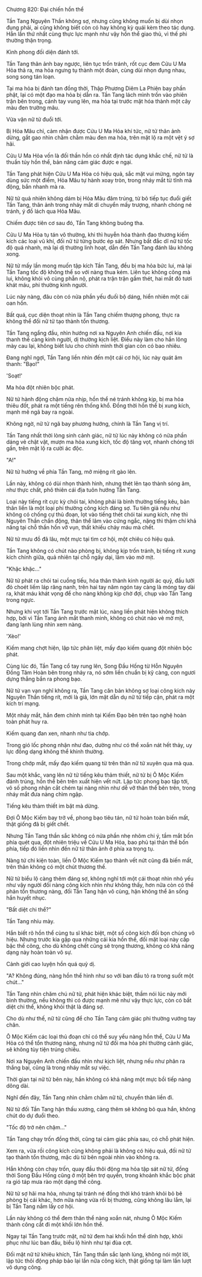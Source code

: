 




Chương 820: Đại chiến hồn thể


Tần Tang Nguyên Thần không sợ, nhưng cũng không muốn bị dùi nhọn đụng phải, ai cũng không biết còn có hay không kỳ quái kèm theo tác dụng. Hắn lần thứ nhất cùng thực lực mạnh như vậy hồn thể giao thủ, vì thế phi thường thận trọng.

Kình phong đối diện đánh tới.

Tần Tang thân ảnh bay ngược, liên tục trốn tránh, rốt cục đem Cửu U Ma Hỏa thả ra, ma hỏa ngưng tụ thành một đoàn, cùng dùi nhọn đụng nhau, song song tán loạn.

Tại ma hỏa bị đánh tan đồng thời, Thập Phương Diêm La Phiên bay phần phật, lại có một đạo ma hỏa bị dẫn ra. Tần Tang lách mình trốn vào phiên trận bên trong, cánh tay vung lên, ma hỏa tại trước mặt hóa thành một cây màu đen trường mâu.

Vừa vặn nữ tử đuổi tới.

Bị Hỏa Mâu chỉ, cảm nhận được Cửu U Ma Hỏa khí tức, nữ tử thân ảnh dừng, gắt gao nhìn chằm chằm màu đen ma hỏa, trên mặt lộ ra một vệt ý sợ hãi.

Cửu U Ma Hỏa vốn là đối thần hồn có nhất định tác dụng khắc chế, nữ tử là thuần túy hồn thể, bản năng cảm giác được e ngại.

Tần Tang phát hiện Cửu U Ma Hỏa có hiệu quả, sắc mặt vui mừng, ngón tay dùng sức một điểm, Hỏa Mâu tự hành xoay tròn, trong nháy mắt từ tĩnh mà động, bắn nhanh mà ra.

Nữ tử quả nhiên không dám bị Hỏa Mâu đâm trúng, từ bỏ tiếp tục đuổi giết Tần Tang, thân ảnh trong nháy mắt di chuyển mấy trượng, nhanh chóng né tránh, ý đồ lách qua Hỏa Mâu.

Chiếm được tiên cơ sau đó, Tần Tang không buông tha.

Cửu U Ma Hỏa tụ tán vô thường, khi thì huyễn hóa thành đao thương kiếm kích các loại vũ khí, đối nữ tử từng bước ép sát. Nhưng bất đắc dĩ nữ tử tốc độ quá nhanh, mà lại dị thường linh hoạt, dẫn đến Tần Tang đánh lâu không xong.

Nữ tử mấy lần mong muốn tập kích Tần Tang, đều bị ma hỏa bức lui, mà lại Tần Tang tốc độ không thể so với nàng thua kém. Liên tục không công mà lui, không khỏi vô cùng phẫn nộ, phát ra trận trận gầm thét, hai mắt đỏ tươi khát máu, phi thường kinh người.

Lúc này nàng, đâu còn có nửa phần yếu đuối bộ dáng, hiển nhiên một cái oan hồn.

Bất quá, cục diện thoạt nhìn là Tần Tang chiếm thượng phong, thực ra không thể đối nữ tử tạo thành tổn thương.

Tần Tang ngẩng đầu, nhìn hướng nơi xa Nguyên Anh chiến đấu, nơi kia thanh thế càng kinh người, dị thường kịch liệt. Điều này làm cho hắn lông mày cau lại, không biết lưu cho chính mình thời gian còn có bao nhiêu.

Đang nghĩ ngợi, Tần Tang liền nhìn đến một cái cơ hội, lúc này quát âm thanh: "Bạo!"

'Soạt!'

Ma hỏa đột nhiên bộc phát.

Nữ tử hành động chậm nửa nhịp, hồn thể né tránh không kịp, bị ma hỏa thiêu đốt, phát ra một tiếng rên thống khổ. Đồng thời hồn thể bị xung kích, mạnh mẽ ngã bay ra ngoài.

Không ngờ, nữ tử ngã bay phương hướng, chính là Tần Tang vị trí.

Tần Tang nhất thời lòng sinh cảnh giác, nữ tử lúc này không có nửa phần dáng vẻ chật vật, mượn ma hỏa xung kích, tốc độ tăng vọt, nhanh chóng tới gần, trên mặt lộ ra cười ác độc.

"A!"

Nữ tử hướng về phía Tần Tang, mở miệng rít gào lên.

Lần này, không có dùi nhọn thành hình, nhưng thét lên tạo thành sóng âm, như thực chất, phô thiên cái địa tuôn hướng Tần Tang.

Loại này tiếng rít cực kỳ chói tai, không phải là bình thường tiếng kêu, bản thân liền là một loại phi thường công kích đáng sợ. Tu tiên giả nếu như không có chống cự thủ đoạn, lọt vào tiếng thét chói tai xung kích, nhẹ thì Nguyên Thần chấn động, thân thể lâm vào cứng ngắc, nặng thì thậm chí khả năng tại chỗ thần hồn vỡ vụn, thất khiếu chảy máu mà chết.

Nữ tử mưu đồ đã lâu, một mực tại tìm cơ hội, một chiêu có hiệu quả.

Tần Tang không có chút nào phòng bị, không kịp trốn tránh, bị tiếng rít xung kích chính giữa, quả nhiên tại chỗ ngây dại, lâm vào mờ mịt.

"Khặc khặc..."

Nữ tử phát ra chói tai cuồng tiếu, hóa thân thành kinh người ác quỷ, đầu lưỡi đỏ choét liếm láp răng nanh, trên hai tay năm ngón tay càng là móng tay dài ra, khát máu khát vọng để cho nàng không kịp chờ đợi, chụp vào Tần Tang trong ngực.

Nhưng khi vọt tới Tần Tang trước mặt lúc, nàng liền phát hiện không thích hợp, bởi vì Tần Tang ánh mắt thanh minh, không có chút nào vẻ mờ mịt, đang lạnh lùng nhìn xem nàng.

'Xèo!'

Kiếm mang chợt hiện, lập tức phân liệt, mấy đạo kiếm quang đột nhiên bộc phát.

Cùng lúc đó, Tần Tang cổ tay rung lên, Song Đầu Hống từ Hỗn Nguyên Đồng Tâm Hoàn bên trong nhảy ra, nó sớm liền chuẩn bị kỹ càng, con ngươi dựng thẳng bắn ra phong bạo.

Nữ tử vạn vạn nghĩ không ra, Tần Tang căn bản không sợ loại công kích này Nguyên Thần tiếng rít, mới là giả, lớn mật dẫn dụ nữ tử tiếp cận, phát ra một kích trí mạng.

Một nháy mắt, hắn đem chính mình tại Kiếm Đạo bên trên tạo nghệ hoàn toàn phát huy ra.

Kiếm quang đan xen, nhanh như tia chớp.

Trong gió lốc phong nhận như đao, dường như có thể xoắn nát hết thảy, uy lực đồng dạng không thể khinh thường.

Trong chớp mắt, mấy đạo kiếm quang từ trên thân nữ tử xuyên qua mà qua.

Sau một khắc, vang lên nữ tử tiếng kêu thảm thiết, nữ tử bị Ô Mộc Kiếm đánh trúng, hồn thể bên trên xuất hiện vết nứt. Lập tức phong bạo tập tới, vô số phong nhận cắt chém tại nàng nhìn như dễ vỡ thân thể bên trên, trong nháy mắt đưa nàng chìm ngập.

Tiếng kêu thảm thiết im bặt mà dừng.

Đợi Ô Mộc Kiếm bay trở về, phong bạo tiêu tán, nữ tử hoàn toàn biến mất, thật giống đã bị giết chết.

Nhưng Tần Tang thần sắc không có nửa phần nhẹ nhõm chi ý, tầm mắt bốn phía quét qua, đột nhiên triệu về Cửu U Ma Hỏa, bao phủ tại thân thể bốn phía, tiếp đó liền nhìn đến nữ tử thân ảnh ở phía xa trọng tụ.

Nàng tứ chi kiện toàn, liền Ô Mộc Kiếm tạo thành vết nứt cũng đã biến mất, trên thân không có một chút thương thế.

Nữ tử biểu lộ càng thêm đáng sợ, không nghĩ tới một cái thoạt nhìn nhỏ yếu như vậy người đối nàng công kích nhìn như không thấy, hơn nữa còn có thể phản tổn thương nàng, đối Tần Tang hận vô cùng, hận không thể ăn sống hắn huyết nhục.

"Bất diệt chi thể?"

Tần Tang nhíu mày.

Hắn biết rõ hồn thể cùng tu sĩ khác biệt, một số công kích đối bọn chúng vô hiệu. Nhưng trước kia gặp qua những cái kia hồn thể, đối mặt loại này cấp bậc thế công, cho dù không chết cũng sẽ trọng thương, không có khả năng dạng này hoàn toàn vô sự.

Cảnh giới cao luyện hồn quá quỷ dị.

"A? Không đúng, nàng hồn thể hình như so với ban đầu tỏ ra trong suốt một chút..."

Tần Tang nhìn chăm chú nữ tử, phát hiện khác biệt, thầm nói lúc này mới bình thường, nếu không thì có được mạnh mẽ như vậy thực lực, còn có bất diệt chi thể, không khỏi thật là đáng sợ.

Cho dù như thế, nữ tử cũng để cho Tần Tang cảm giác phi thường vướng tay chân.

Ô Mộc Kiếm các loại thủ đoạn chỉ có thể suy yếu nàng hồn thể, Cửu U Ma Hỏa có thể tổn thương nàng, nhưng nữ tử đối ma hỏa phi thường cảnh giác, sẽ không tùy tiện trúng chiêu.

Nơi xa Nguyên Anh chiến đấu nhìn như kịch liệt, nhưng nếu như phân ra thắng bại, cũng là trong nháy mắt sự việc.

Thời gian tại nữ tử bên này, hắn không có khả năng một mực bồi tiếp nàng dông dài.

Nghĩ đến đây, Tần Tang nhìn chằm chằm nữ tử, chuyển thân liền đi.

Nữ tử đối Tần Tang hận thấu xương, càng thêm sẽ không bỏ qua hắn, không chút do dự đuổi theo.

"Tốc độ trở nên chậm..."

Tần Tang chạy trốn đồng thời, cũng tại cảm giác phía sau, có chỗ phát hiện.

Xem ra, vừa rồi công kích cũng không phải là không có hiệu quả, đối nữ tử tạo thành tổn thương, mặc dù từ bên ngoài nhìn vào không ra.

Hắn không còn chạy trốn, quay đầu thôi động ma hỏa tập sát nữ tử, đồng thời Song Đầu Hống cũng ở một bên trợ quyền, trong khoảnh khắc bộc phát ra gió táp mưa rào một dạng thế công.

Nữ tử sợ hãi ma hỏa, nhưng tại tránh né đồng thời khó tránh khỏi bỏ bê phòng bị cái khác, hơn nữa nàng vừa rồi bị thương, cũng không lâu lắm, lại bị Tần Tang nắm lấy cơ hội.

Lần này không có thể đem thân thể nàng xoắn nát, nhưng Ô Mộc Kiếm thành công cắt đi một khối lớn hồn thể.

Ngay tại Tần Tang trước mặt, nữ tử đem hai khối hồn thể dính hợp, khôi phục như lúc ban đầu, biểu lộ hình như tại đùa cợt.

Đối mặt nữ tử khiêu khích, Tần Tang thần sắc lạnh lùng, không nói một lời, lập tức thôi động pháp bảo lại lần nữa công kích, thật giống tại làm lần lượt vô dụng công.




